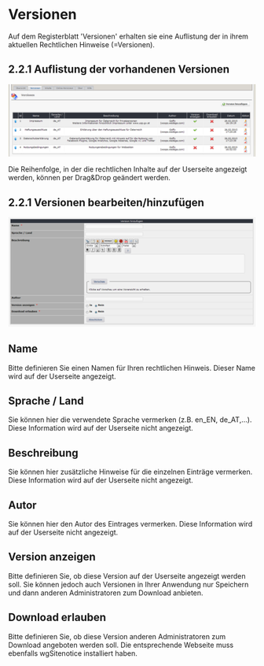 # Versionen

Auf dem Registerblatt 'Versionen' erhalten sie eine Auflistung der in ihrem aktuellen Rechtlichen Hinweise \(=Versionen\).

## 2.2.1 Auflistung der vorhandenen Versionen

![](../../.gitbook/assets/2admin_versions_list.png)

Die Reihenfolge, in der die rechtlichen Inhalte auf der Userseite angezeigt werden, können per Drag&Drop geändert werden.

## 2.2.1 Versionen bearbeiten/hinzufügen

![](../../.gitbook/assets/2admin_versions_add.png)

## Name

Bitte definieren Sie einen Namen für Ihren rechtlichen Hinweis. Dieser Name wird auf der Userseite angezeigt.

## Sprache / Land

Sie können hier die verwendete Sprache vermerken \(z.B. en\_EN, de\_AT,...\). Diese Information wird auf der Userseite nicht angezeigt.

## Beschreibung

Sie können hier zusätzliche Hinweise für die einzelnen Einträge vermerken. Diese Information wird auf der Userseite nicht angezeigt.

## Autor

Sie können hier den Autor des Eintrages vermerken. Diese Information wird auf der Userseite nicht angezeigt.

## Version anzeigen

Bitte definieren Sie, ob diese Version auf der Userseite angezeigt werden soll. Sie können jedoch auch Versionen in Ihrer Anwendung nur Speichern und dann anderen Administratoren zum Download anbieten.

## Download erlauben

Bitte definieren Sie, ob diese Version anderen Administratoren zum Download angeboten werden soll. Die entsprechende Webseite muss ebenfalls wgSitenotice installiert haben.

